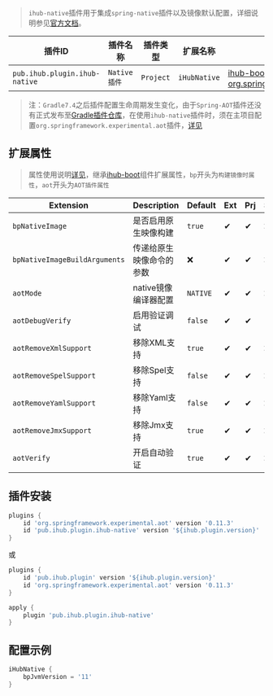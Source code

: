 > `ihub-native`插件用于集成`spring-native`插件以及镜像默认配置，详细说明参见[官方文档](https://docs.spring.io/spring-native/docs/current/reference/htmlsingle/)。

| 插件ID | 插件名称 | 插件类型 | 扩展名称 | 插件依赖 |
|-------|---------|--------|---------|--------|
| `pub.ihub.plugin.ihub-native` | `Native插件` | `Project` | `iHubNative` | [ihub-boot](iHubBoot)、[org.springframework.experimental.aot](https://docs.spring.io/spring-native/docs/current/reference/htmlsingle/#spring-aot-gradle) |

> 注：`Gradle7.4`之后插件配置生命周期发生变化，由于`Spring-AOT`插件还没有正式发布至[Gradle插件仓库](https://plugins.gradle.org)，在使用`ihub-native`插件时，须在主项目配置`org.springframework.experimental.aot`插件，[详见](/iHubNative?id=插件安装)

## 扩展属性

> 属性使用说明[详见](/explanation?id=属性配置说明)，继承[ihub-boot](iHubBoot?id=扩展属性)组件扩展属性，`bp`开头为`构建镜像时属性`，`aot`开头为`AOT插件属性`

| Extension | Description | Default | Ext | Prj | Sys | Env |
| --------- | ----------- | ------- | --- | ------- | ------ | --- |
| `bpNativeImage` | 是否启用原生映像构建 | `true` | ✔ | ✔ | ❌ | ❌ |
| `bpNativeImageBuildArguments` | 传递给原生映像命令的参数 | ❌ | ✔ | ✔ | ❌ | ❌ |
| `aotMode` | native镜像编译器配置 | `NATIVE` | ✔ | ✔ | ❌ | ❌ |
| `aotDebugVerify` | 启用验证调试 | `false` | ✔ | ✔ | ✔ | ❌ |
| `aotRemoveXmlSupport` | 移除XML支持 | `true` | ✔ | ✔ | ❌ | ❌ |
| `aotRemoveSpelSupport` | 移除Spel支持 | `false` | ✔ | ✔ | ❌ | ❌ |
| `aotRemoveYamlSupport` | 移除Yaml支持 | `false` | ✔ | ✔ | ❌ | ❌ |
| `aotRemoveJmxSupport` | 移除Jmx支持 | `true` | ✔ | ✔ | ❌ | ❌ |
| `aotVerify` | 开启自动验证 | `true` | ✔ | ✔ | ❌ | ❌ |

## 插件安装

```groovy
plugins {
    id 'org.springframework.experimental.aot' version '0.11.3'
    id 'pub.ihub.plugin.ihub-native' version '${ihub.plugin.version}'
}
```

或

```groovy
plugins {
    id 'pub.ihub.plugin' version '${ihub.plugin.version}'
    id 'org.springframework.experimental.aot' version '0.11.3'
}

apply {
    plugin 'pub.ihub.plugin.ihub-native'
}
```

## 配置示例

```groovy
iHubNative {
    bpJvmVersion = '11'
}
```